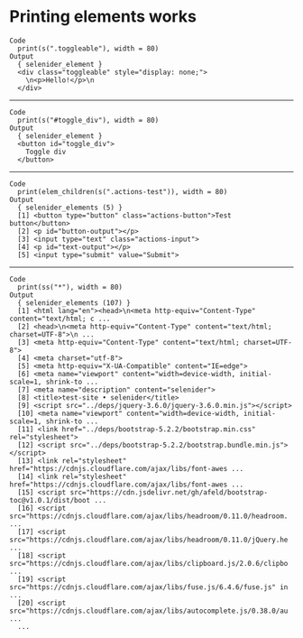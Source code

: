 # Printing elements works

    Code
      print(s(".toggleable"), width = 80)
    Output
      { selenider_element }
      <div class="toggleable" style="display: none;">
        \n<p>Hello!</p>\n
      </div>

---

    Code
      print(s("#toggle_div"), width = 80)
    Output
      { selenider_element }
      <button id="toggle_div">
        Toggle div
      </button>

---

    Code
      print(elem_children(s(".actions-test")), width = 80)
    Output
      { selenider_elements (5) }
      [1] <button type="button" class="actions-button">Test button</button>
      [2] <p id="button-output"></p>
      [3] <input type="text" class="actions-input">
      [4] <p id="text-output"></p>
      [5] <input type="submit" value="Submit">

---

    Code
      print(ss("*"), width = 80)
    Output
      { selenider_elements (107) }
      [1] <html lang="en"><head>\n<meta http-equiv="Content-Type" content="text/html; c ...
      [2] <head>\n<meta http-equiv="Content-Type" content="text/html; charset=UTF-8">\n ...
      [3] <meta http-equiv="Content-Type" content="text/html; charset=UTF-8">
      [4] <meta charset="utf-8">
      [5] <meta http-equiv="X-UA-Compatible" content="IE=edge">
      [6] <meta name="viewport" content="width=device-width, initial-scale=1, shrink-to ...
      [7] <meta name="description" content="selenider">
      [8] <title>test-site • selenider</title>
      [9] <script src="../deps/jquery-3.6.0/jquery-3.6.0.min.js"></script>
      [10] <meta name="viewport" content="width=device-width, initial-scale=1, shrink-to ...
      [11] <link href="../deps/bootstrap-5.2.2/bootstrap.min.css" rel="stylesheet">
      [12] <script src="../deps/bootstrap-5.2.2/bootstrap.bundle.min.js"></script>
      [13] <link rel="stylesheet" href="https://cdnjs.cloudflare.com/ajax/libs/font-awes ...
      [14] <link rel="stylesheet" href="https://cdnjs.cloudflare.com/ajax/libs/font-awes ...
      [15] <script src="https://cdn.jsdelivr.net/gh/afeld/bootstrap-toc@v1.0.1/dist/boot ...
      [16] <script src="https://cdnjs.cloudflare.com/ajax/libs/headroom/0.11.0/headroom. ...
      [17] <script src="https://cdnjs.cloudflare.com/ajax/libs/headroom/0.11.0/jQuery.he ...
      [18] <script src="https://cdnjs.cloudflare.com/ajax/libs/clipboard.js/2.0.6/clipbo ...
      [19] <script src="https://cdnjs.cloudflare.com/ajax/libs/fuse.js/6.4.6/fuse.js" in ...
      [20] <script src="https://cdnjs.cloudflare.com/ajax/libs/autocomplete.js/0.38.0/au ...
      ...

